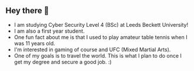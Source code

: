 ## Hey there 👋
- I am studying Cyber Security Level 4 (BSc) at Leeds Beckett University!
- I am also a first year student.
- One fun fact about me is that I used to play amateur table tennis when I was 11 years old.
- I'm interested in gaming of course and UFC (Mixed Martial Arts).
- One of my goals is to travel the world. This is what I plan to do once I get my degree and secure a good job. :)

<!--
**Emilis753/Emilis753** is a ✨ _special_ ✨ repository because its `README.md` (this file) appears on your GitHub profile.

Here are some ideas to get you started:

- 🔭 I’m currently working on ...
- 🌱 I’m currently learning ...
- 👯 I’m looking to collaborate on ...
- 🤔 I’m looking for help with ...
- 💬 Ask me about ...
- 📫 How to reach me: ...
- 😄 Pronouns: ...
- ⚡ Fun fact: ...
-->
